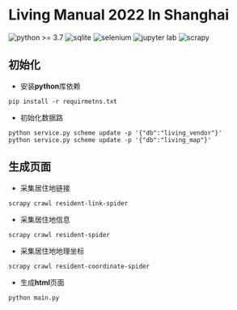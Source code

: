 # Living Manual 2022 In Shanghai
![python >= 3.7](https://img.shields.io/badge/python-%3E%3D%203.7-brightgreen)
![sqlite](https://img.shields.io/badge/-sqlite-brightgreen)
![selenium](https://img.shields.io/badge/-selenium-brightgreen)
![jupyter lab](https://img.shields.io/badge/jupyter-lab-brightgreen)
![scrapy](https://img.shields.io/badge/-scrapy-brightgreen)

## 初始化

- 安装**python**库依赖
```shell
pip install -r requirmetns.txt
```

- 初始化数据路
```shell
python service.py scheme update -p '{"db":"living_vendor"}'
python service.py scheme update -p '{"db":"living_map"}'
```

## 生成页面

- 采集居住地链接
```shell
scrapy crawl resident-link-spider
```

- 采集居住地信息
```shell
scrapy crawl resident-spider
```

- 采集居住地地理坐标
```shell
scrapy crawl resident-coordinate-spider
```

- 生成**html**页面
```shell
python main.py
```

